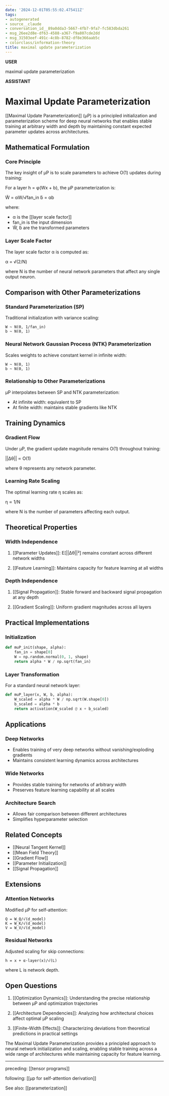 ```yaml
---
date: '2024-12-01T05:55:02.475411Z'
tags:
- autogenerated
- source__claude
- conversation_id__89a0dda3-5667-4fb7-9fa7-fc583dbda261
- msg_26ee2d8e-df63-4588-a367-f9a807cde2dd
- msg_31503eef-491c-4c8b-8782-df8e366aab5c
- colorclass/information-theory
title: maximal update parameterization
---
```


**USER**

maximal update parameterization


**ASSISTANT**

# Maximal Update Parameterization

[[Maximal Update Parameterization]] (μP) is a principled initialization and parameterization scheme for deep neural networks that enables stable training at arbitrary width and depth by maintaining constant expected parameter updates across architectures.

## Mathematical Formulation

### Core Principle

The key insight of μP is to scale parameters to achieve O(1) updates during training:

For a layer h = φ(Wx + b), the μP parameterization is:

W̃ = αW/√fan_in
b̃ = αb

where:
- α is the [[layer scale factor]]
- fan_in is the input dimension
- W̃, b̃ are the transformed parameters

### Layer Scale Factor

The layer scale factor α is computed as:

α = √(2/N)

where N is the number of neural network parameters that affect any single output neuron.

## Comparison with Other Parameterizations

### Standard Parameterization (SP)
Traditional initialization with variance scaling:
```
W ~ N(0, 1/fan_in)
b ~ N(0, 1)
```

### Neural Network Gaussian Process (NTK) Parameterization
Scales weights to achieve constant kernel in infinite width:
```
W ~ N(0, 1)
b ~ N(0, 1)
```

### Relationship to Other Parameterizations

μP interpolates between SP and NTK parameterization:
- At infinite width: equivalent to SP
- At finite width: maintains stable gradients like NTK

## Training Dynamics

### Gradient Flow

Under μP, the gradient update magnitude remains O(1) throughout training:

||Δθ|| ∝ O(1)

where θ represents any network parameter.

### Learning Rate Scaling

The optimal learning rate η scales as:

η ∝ 1/N

where N is the number of parameters affecting each output.

## Theoretical Properties

### Width Independence

1. [[Parameter Updates]]:
   E[||Δθ||²] remains constant across different network widths

2. [[Feature Learning]]:
   Maintains capacity for feature learning at all widths

### Depth Independence

1. [[Signal Propagation]]:
   Stable forward and backward signal propagation at any depth

2. [[Gradient Scaling]]:
   Uniform gradient magnitudes across all layers

## Practical Implementations

### Initialization

```python
def muP_init(shape, alpha):
    fan_in = shape[0]
    W = np.random.normal(0, 1, shape)
    return alpha * W / np.sqrt(fan_in)
```

### Layer Transformation

For a standard neural network layer:
```python
def muP_layer(x, W, b, alpha):
    W_scaled = alpha * W / np.sqrt(W.shape[0])
    b_scaled = alpha * b
    return activation(W_scaled @ x + b_scaled)
```

## Applications

### Deep Networks
- Enables training of very deep networks without vanishing/exploding gradients
- Maintains consistent learning dynamics across architectures

### Wide Networks
- Provides stable training for networks of arbitrary width
- Preserves feature learning capability at all scales

### Architecture Search
- Allows fair comparison between different architectures
- Simplifies hyperparameter selection

## Related Concepts

- [[Neural Tangent Kernel]]
- [[Mean Field Theory]]
- [[Gradient Flow]]
- [[Parameter Initialization]]
- [[Signal Propagation]]

## Extensions

### Attention Networks
Modified μP for self-attention:
```
Q = W_Q/√(d_model)
K = W_K/√(d_model)
V = W_V/√(d_model)
```

### Residual Networks
Adjusted scaling for skip connections:
```
h = x + α·layer(x)/√(L)
```
where L is network depth.

## Open Questions

1. [[Optimization Dynamics]]:
   Understanding the precise relationship between μP and optimization trajectories

2. [[Architecture Dependencies]]:
   Analyzing how architectural choices affect optimal μP scaling

3. [[Finite-Width Effects]]:
   Characterizing deviations from theoretical predictions in practical settings

The Maximal Update Parameterization provides a principled approach to neural network initialization and scaling, enabling stable training across a wide range of architectures while maintaining capacity for feature learning.


---

preceding: [[tensor programs]]  


following: [[μp for self-attention derivation]]

See also: [[parameterization]]
